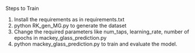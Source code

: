 Steps to Train

1. Install the requirements as in requirements.txt
2. python RK_gen_MG.py to generate the dataset
3. Change the required parameters like num_taps, learning_rate, number of epochs in mackey_glass_prediction.py
4. python mackey_glass_prediction.py to train and evaluate the model.